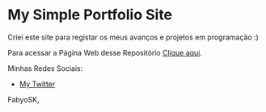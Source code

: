 # My Simple Portfolio Site

Criei este site para registar os meus avanços e projetos em programação :)

Para acessar a Página Web desse Repositório [Clique aqui](https://fabyosk.github.io/).

Minhas Redes Sociais:
* [My Twitter](https://Twitter.com/FabyoSK)

FabyoSK,
